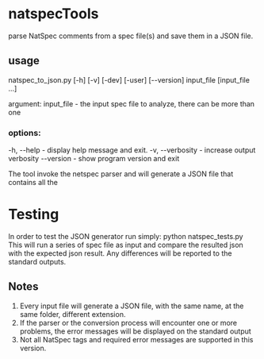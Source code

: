 # natspecTools
parse NatSpec comments from a spec file(s) and save them in a JSON file.

## usage

natspec_to_json.py [-h] [-v] [-dev] [-user] [--version]
                          input_file [input_file ...]

argument:
input_file      - the input spec file to analyze, there can be more than one
### options:
-h, --help      - display help message and exit.
-v, --verbosity - increase output verbosity
--version       - show program version and exit

The tool invoke the netspec parser and will generate a JSON file that contains all the 

# Testing
In order to test the JSON generator run simply:
    python natspec_tests.py
This will run a series of spec file as input and compare the 
resulted json with the expected json result.
Any differences will be reported to the standard outputs.

## Notes

1. Every input file will generate a JSON file, with the same name, at the same folder, different extension.
2. If the parser or the conversion process will encounter one or more problems, the error messages will be displayed on the standard output
3. Not all NatSpec tags and required error messages are supported in this version.




